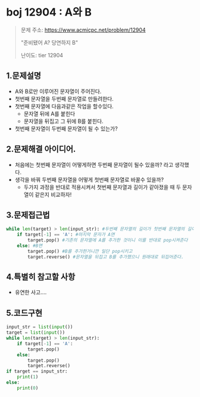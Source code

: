 # boj 12904 : A와 B
> 문제 주소: https://www.acmicpc.net/problem/12904
> 
> "준비됐어 A? 당연하지 B"
> 
> 난이도: tier 12904

## 1.문제설명
- A와 B로만 이루어진 문자열이 주어진다.
- 첫번째 문자열을 두번째 문자열로 만들려한다.
- 첫번째 문자열에 다음과같은 작업을 할수있다.
  - 문자열 뒤에 A를 붙힌다
  - 문자열을 뒤집고 그 뒤에 B를 붙힌다.
- 첫번째 문자열이 두번째 문자열이 될 수 있는가?
## 2.문제해결 아이디어.
- 처음에는 첫번째 문자열이 어떻게하면 두번째 문자열이 될수 있을까? 라고 생각했다.
- 생각을 바꿔 두번째 문자열을 어떻게 첫번째 문자열로 바꿀수 있을까?
  - 두가지 과정을 반대로 적용시켜서 첫번째 문자열과 길이가 같아졌을 때 두 문자열이 같은지 비교하자!
## 3.문제접근법
```python
while len(target) > len(input_str): #두번째 문자열의 길이가 첫번째 문자열의 길이보다 길때까지 반복
    if target[-1] == 'A': #마지막 문자가 A면
        target.pop() #기존의 문자열에 A를 추가한 것이니 이를 반대로 pop시켜준다
    else: #B면
        target.pop() #B를 추가한거니깐 일단 pop시키고
        target.reverse() #문자열을 뒤집고 B를 추가했으니 원래대로 뒤집어준다.
```
## 4.특별히 참고할 사항
- 유연한 사고.... 
## 5.코드구현
``` python
input_str = list(input())
target = list(input())
while len(target) > len(input_str):
    if target[-1] == 'A':
        target.pop()
    else:
        target.pop()
        target.reverse()
if target == input_str:
    print(1)
else:
    print(0)

```